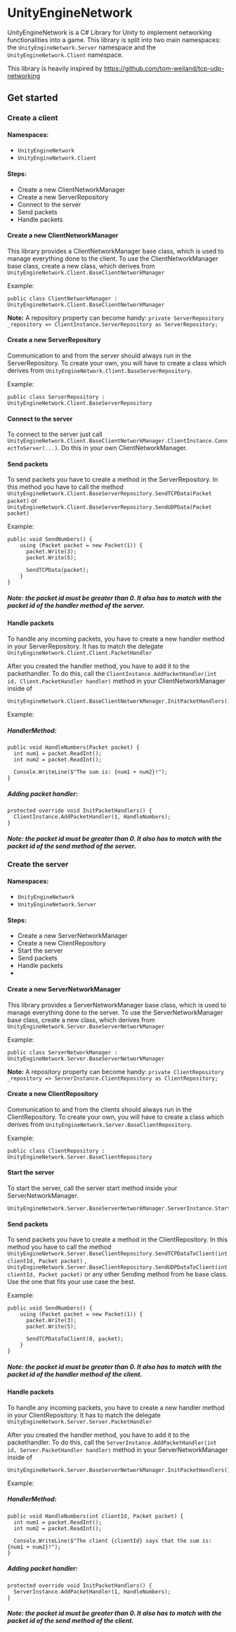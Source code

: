 
# UnityEngineNetwork
UnityEngineNetwork is a C# Library for Unity to implement networking functionalities into a game. This library is split into two main namespaces: the `UnityEngineNetwork.Server` namespace and the `UnityEngineNetwork.Client` namespace.

This library is heavily inspired by https://github.com/tom-weiland/tcp-udp-networking

## Get started
### Create a client
#### Namespaces:
 - `UnityEngineNetwork` 
 - `UnityEngineNetwork.Client`

#### Steps:
 - Create a new ClientNetworkManager
 - Create a new ServerRepository
 - Connect to the server
 - Send packets
 - Handle packets
 
#### Create a new ClientNetworkManager
This library provides a ClientNetworkManager base class, which is used to manage everything done to the client. To use the ClientNetworkManager base class, create a new class, which derives from `UnityEngineNetwork.Client.BaseClientNetworkManager`

Example:

    public class ClientNetworkManager : UnityEngineNetwork.Client.BaseClientNetworkManager

**Note:**
A repository property can become handy:
`private ServerRepository _repository => ClientInstance.ServerRepository as ServerRepository;`

#### Create a new ServerRepository
Communication to and from the server should always run in the ServerRepository. To create your own, you will have to create a class which derives from `UnityEngineNetwork.Client.BaseServerRepository`.

Example:

    public class ServerRepository : UnityEngineNetwork.Client.BaseServerRepository
    
#### Connect to the server
To connect to the server just call `UnityEngineNetwork.Client.BaseClientNetworkManager.ClientInstance.ConnectToServer(...)`.
Do this in your own ClientNetworkManager.

#### Send packets
To send packets you have to create a method in the ServerRepository. In this method you have to call the method 
`UnityEngineNetwork.Client.BaseServerRepository.SendTCPData(Packet packet)` 
or 
`UnityEngineNetwork.Client.BaseServerRepository.SendUDPData(Packet packet)` 

Example:

    public void SendNumbers() {
	    using (Packet packet = new Packet(1)) {
	      packet.Write(3);
	      packet.Write(5);

	      SendTCPData(packet);
	    }
    }
##### Note: the packet id must be greater than 0. It also has to match with the packet id of the handler method of the server.

#### Handle packets
To handle any incoming packets, you have to create a new handler method in your ServerRepository. It has to match the delegate `UnityEngineNetwork.Client.Client.PacketHandler`

After you created the handler method, you have to add it to the packethandler. To do this, call the
`ClientInstance.AddPacketHandler(int id, Client.PacketHandler handler)` 
method in your ClientNetworkManager inside of 

    UnityEngineNetwork.Client.BaseClientNetworkManager.InitPacketHandlers()

Example:
##### HandlerMethod:
    public void HandleNumbers(Packet packet) {
      int num1 = packet.ReadInt();
      int num2 = packet.ReadInt();

      Console.WriteLine($"The sum is: {num1 + num2}!");
    }
##### Adding packet handler:
    protected override void InitPacketHandlers() {
      ClientInstance.AddPacketHandler(1, HandleNumbers);
    }
##### Note: the packet id must be greater than 0. It also has to match with the packet id of the send method of the server.

### Create the server
#### Namespaces:
 - `UnityEngineNetwork` 
 - `UnityEngineNetwork.Server`

#### Steps:
 - Create a new ServerNetworkManager
 - Create a new ClientRepository
 - Start the server
 - Send packets
 - Handle packets
 - 
#### Create a new ServerNetworkManager
This library provides a ServerNetworkManager base class, which is used to manage everything done to the server. To use the ServerNetworkManager base class, create a new class, which derives from `UnityEngineNetwork.Server.BaseServerNetworkManager`

Example:

    public class ServerNetworkManager : UnityEngineNetwork.Server.BaseServerNetworkManager

**Note:**
A repository property can become handy:
`private ClientRepository _repository => ServerInstance.ClientRepository as ClientRepository;`

#### Create a new ClientRepository
Communication to and from the clients should always run in the ClientRepository. To create your own, you will have to create a class which derives from `UnityEngineNetwork.Server.BaseClientRepository`.

Example:

    public class ClientRepository : UnityEngineNetwork.Server.BaseClientRepository

#### Start the server
To start the server, call the server start method inside your ServerNetworkManager.

    UnityEngineNetwork.Server.BaseServerNetworkManager.ServerInstance.Start(...)

#### Send packets
To send packets you have to create a method in the ClientRepository. In this method you have to call the method 
`UnityEngineNetwork.Server.BaseClientRepository.SendTCPDataToClient(int clientId, Packet packet)` ,
`UnityEngineNetwork.Server.BaseClientRepository.SendUDPDataToClient(int clientId, Packet packet)` or any other Sending method from he base class. Use the one that fits your use case the best.

Example:

    public void SendNumbers() {
	    using (Packet packet = new Packet(1)) {
	      packet.Write(3);
	      packet.Write(5);

	      SendTCPDataToClient(0, packet);
	    }
    }
##### Note: the packet id must be greater than 0. It also has to match with the packet id of the handler method of the client.

#### Handle packets
To handle any incoming packets, you have to create a new handler method in your ClientRepository. It has to match the delegate `UnityEngineNetwork.Server.Server.PacketHandler`

After you created the handler method, you have to add it to the packethandler. To do this, call the
`ServerInstance.AddPacketHandler(int id, Server.PacketHandler handler)` 
method in your ServerNetworkManager inside of 

    UnityEngineNetwork.Server.BaseServerNetworkManager.InitPacketHandlers()

Example:
##### HandlerMethod:
    public void HandleNumbers(int clientId, Packet packet) {
      int num1 = packet.ReadInt();
      int num2 = packet.ReadInt();

      Console.WriteLine($"The client {clientId} says that the sum is: {num1 + num2}!");
    }
##### Adding packet handler:
    protected override void InitPacketHandlers() {
      ServerInstance.AddPacketHandler(1, HandleNumbers);
    }
##### Note: the packet id must be greater than 0. It also has to match with the packet id of the send method of the client.

